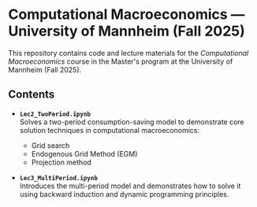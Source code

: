 # Computational Macroeconomics — University of Mannheim (Fall 2025)

This repository contains code and lecture materials for the *Computational Macroeconomics* course in the Master's program at the University of Mannheim (Fall 2025).

## Contents

- **`Lec2_TwoPeriod.ipynb`**  
  Solves a two-period consumption-saving model to demonstrate core solution techniques in computational macroeconomics:
  - Grid search
  - Endogenous Grid Method (EGM)
  - Projection method

- **`Lec3_MultiPeriod.ipynb`**  
  Introduces the multi-period model and demonstrates how to solve it using backward induction and dynamic programming principles.
